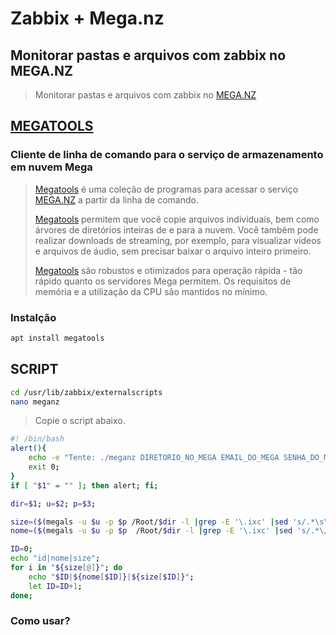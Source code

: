 # Zabbix + Mega.nz

## Monitorar pastas e arquivos com zabbix no MEGA.NZ

> Monitorar pastas e arquivos com zabbix no [MEGA.NZ](https://mega.nz/)

## [MEGATOOLS](https://manpages.debian.org/testing/megatools/index.html)

### Cliente de linha de comando para o serviço de armazenamento em nuvem Mega

> [Megatools](https://manpages.debian.org/testing/megatools/index.html) é uma coleção de programas para acessar o serviço [MEGA.NZ](https://mega.nz/) a partir da linha de comando.
>
> [Megatools](https://manpages.debian.org/testing/megatools/index.html) permitem que você copie arquivos individuais, bem como árvores de diretórios inteiras de e para a nuvem. Você também pode realizar downloads de streaming, por exemplo, para visualizar vídeos e arquivos de áudio, sem precisar baixar o arquivo inteiro primeiro.
>
> [Megatools](https://manpages.debian.org/testing/megatools/index.html) são robustos e otimizados para operação rápida - tão rápido quanto os servidores Mega permitem. Os requisitos de memória e a utilização da CPU são mantidos no mínimo.

### Instalção

```sh
apt install megatools
```

## SCRIPT

```sh
cd /usr/lib/zabbix/externalscripts
nano meganz
```

> Copie o script abaixo.

```sh
#! /bin/bash
alert(){
    echo -e "Tente: ./meganz DIRETORIO_NO_MEGA EMAIL_DO_MEGA SENHA_DO_MEGA";
    exit 0;
}
if [ "$1" = "" ]; then alert; fi;

dir=$1; u=$2; p=$3;

size=($(megals -u $u -p $p /Root/$dir -l |grep -E '\.ixc' |sed 's/.*\s\s\s//' |sed 's/\s.*//'));
nome=($(megals -u $u -p $p  /Root/$dir -l |grep -E '\.ixc' |sed 's/.*\///'));

ID=0;
echo "id|nome|size";
for i in "${size[@]}"; do
    echo "$ID|${nome[$ID]}|${size[$ID]}";
    let ID=ID+1;
done;
```

### Como usar?

```sh

```